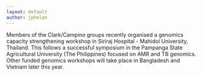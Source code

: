 ```yaml
---
layout: default
author: jphelan
---
```

Members of the Clark/Campino groups recently organised a genomics capacity strengthening workshop in Siriraj Hospital - Mahidol University, Thailand. This follows a successful symposium in the Pampanga State Agricultural University (The Philippines) focused on AMR and TB genomics. Other funded genomics workshops will take place in Bangladesh and Vietnam later this year.